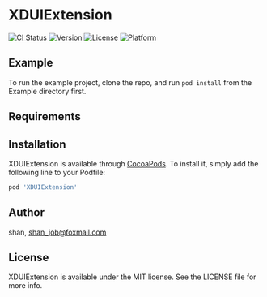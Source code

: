 # XDUIExtension

[![CI Status](https://img.shields.io/travis/shanmingming/XDUIExtension.svg?style=flat)](https://travis-ci.org/shanmingming/XDUIExtension)
[![Version](https://img.shields.io/cocoapods/v/XDUIExtension.svg?style=flat)](https://cocoapods.org/pods/XDUIExtension)
[![License](https://img.shields.io/cocoapods/l/XDUIExtension.svg?style=flat)](https://cocoapods.org/pods/XDUIExtension)
[![Platform](https://img.shields.io/cocoapods/p/XDUIExtension.svg?style=flat)](https://cocoapods.org/pods/XDUIExtension)

## Example

To run the example project, clone the repo, and run `pod install` from the Example directory first.

## Requirements

## Installation

XDUIExtension is available through [CocoaPods](https://cocoapods.org). To install
it, simply add the following line to your Podfile:

```ruby
pod 'XDUIExtension'
```

## Author

shan, shan_job@foxmail.com

## License

XDUIExtension is available under the MIT license. See the LICENSE file for more info.
